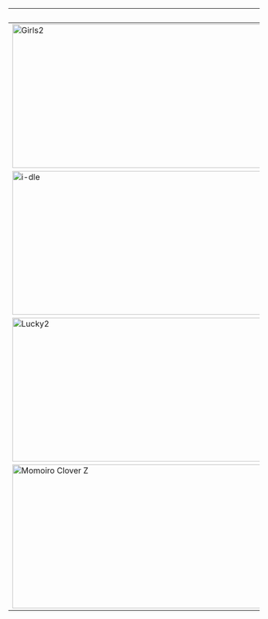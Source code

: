 | | Name
-- | --
<img width="512" height="288" alt="Girls2" src="https://github.com/user-attachments/assets/4bd0324c-c826-4c32-96c2-00f960eca402" /> | Girls²
<img width="512" height="288" alt="i-dle" src="https://github.com/user-attachments/assets/b737ecbc-60e9-4817-998a-c0be194025aa" /> | i-dle\*
<img width="512" height="288" alt="Lucky2" src="https://github.com/user-attachments/assets/7e8bb056-31fe-4814-92e3-915c59ae73b2" /> | Laki
<img width="512" height="288" alt="Momoiro Clover Z" src="https://github.com/user-attachments/assets/929b4191-cf0c-413b-b9e6-f7ff83a370fc" /> | Momoiro Clover Z
